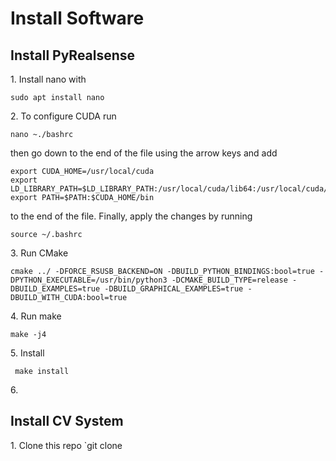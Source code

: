 # Install Software

## Install PyRealsense

1\. Install nano with 

`sudo apt install nano`

2\. To configure CUDA run

`nano ~./bashrc`

then go down to the end of the file using the arrow keys and add
```
export CUDA_HOME=/usr/local/cuda
export LD_LIBRARY_PATH=$LD_LIBRARY_PATH:/usr/local/cuda/lib64:/usr/local/cuda/extras/CUPTI/lib64
export PATH=$PATH:$CUDA_HOME/bin
```
to the end of the file. Finally, apply the changes by running

`source ~/.bashrc`

3\. Run CMake

`cmake ../ -DFORCE_RSUSB_BACKEND=ON -DBUILD_PYTHON_BINDINGS:bool=true -DPYTHON_EXECUTABLE=/usr/bin/python3 -DCMAKE_BUILD_TYPE=release -DBUILD_EXAMPLES=true -DBUILD_GRAPHICAL_EXAMPLES=true -DBUILD_WITH_CUDA:bool=true`

4\. Run make

`make -j4`

5\. Install

` make install`

6\.

## Install CV System

1\. Clone this repo
`git clone 